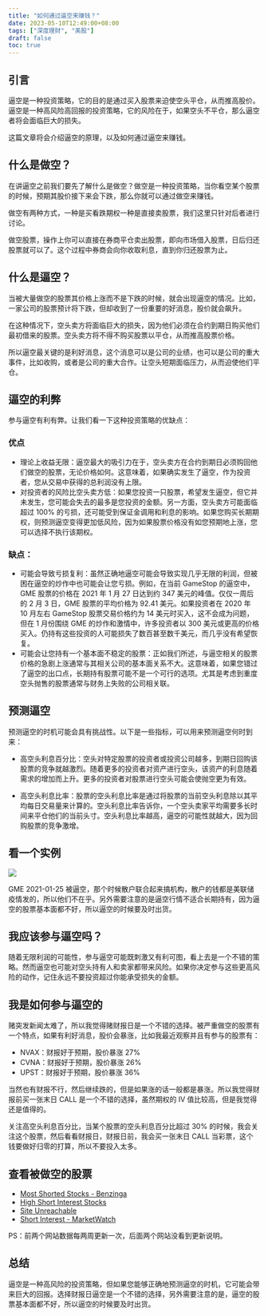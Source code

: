 ```yaml
---
title: "如何通过逼空来赚钱？"
date: 2023-05-10T12:49:00+08:00
tags: ["深度理财", "美股"]
draft: false
toc: true
---
```


## 引言

逼空是一种投资策略，它的目的是通过买入股票来迫使空头平仓，从而推高股价。逼空是一种高风险高回报的投资策略，它的风险在于，如果空头不平仓，那么逼空者将会面临巨大的损失。

这篇文章将会介绍逼空的原理，以及如何通过逼空来赚钱。

## 什么是做空？

在讲逼空之前我们要先了解什么是做空？做空是一种投资策略，当你看空某个股票的时候，预期其股价接下来会下跌，那么你就可以通过做空来赚钱。

做空有两种方式，一种是买看跌期权一种是直接卖股票，我们这里只针对后者进行讨论。

做空股票，操作上你可以直接在券商平仓卖出股票，即向市场借入股票，日后归还股票就可以了。这个过程中券商会向你收取利息，直到你归还股票为止。

<!--more-->

## 什么是逼空？

当被大量做空的股票其价格上涨而不是下跌的时候，就会出现逼空的情况。比如，一家公司的股票预计将下跌，但却收到了一份重要的好消息，股价就会飙升。

在这种情况下，空头卖方将面临巨大的损失，因为他们必须在合约到期日购买他们最初借来的股票。空头卖方将不得不购买股票以平仓，从而推高股票价格。

所以逼空最关键的是利好消息，这个消息可以是公司的业绩，也可以是公司的重大事件，比如收购，或者是公司的重大合作。让空头短期面临压力，从而迫使他们平仓。

## 逼空的利弊

参与逼空有利有弊。让我们看一下这种投资策略的优缺点：

### 优点

- 理论上收益无限：逼空最大的吸引力在于，空头卖方在合约到期日必须购回他们做空的股票，无论价格如何。这意味着，如果确实发生了逼空，作为投资者，您从交易中获得的总利润没有上限。
- 对投资者的风险比空头卖方低：如果您投资一只股票，希望发生逼空，但它并未发生，您可能会失去的最多是您投资的金额。另一方面，空头卖方可能面临超过 100% 的亏损，还可能受到保证金调用和利息的影响。如果您购买长期期权，则预测逼空变得更加低风险，因为如果股票价格没有如您预期地上涨，您可以选择不执行该期权。

### 缺点：

- 可能会导致亏损复利：虽然正确地逼空可能会导致实现几乎无限的利润，但被困在逼空的炒作中也可能会让您亏损。例如，在当前 GameStop 的逼空中，GME 股票的价格在 2021 年 1 月 27 日达到约 347 美元的峰值。仅仅一周后的 2 月 3 日，GME 股票的平均价格为 92.41 美元。如果投资者在 2020 年 10 月左右 GameStop 股票交易价格约为 14 美元时买入，这不会成为问题，但在 1 月份围绕 GME 的炒作和激情中，许多投资者以 300 美元或更高的价格买入。仍持有这些投资的人可能损失了数百甚至数千美元，而几乎没有希望恢复。
- 可能会让您持有一个基本面不稳定的股票：正如我们所述，与逼空相关的股票价格的急剧上涨通常与其相关公司的基本面关系不大。这意味着，如果您错过了逼空的出口点，长期持有股票可能不是一个可行的选项。尤其是考虑到重度空头抛售的股票通常与财务上失败的公司相关联。

## 预测逼空

预测逼空的时机可能会具有挑战性。以下是一些指标，可以用来预测逼空何时到来：

- 高空头利息百分比：空头对特定股票的投资者或投资公司越多，到期日回购该股票的竞争就越激烈。随着更多的投资者对资产进行空头，该资产的利息随着需求的增加而上升。更多的投资者对股票进行空头可能会使抛空更为有效。

- 高空头利息比率：股票的空头利息比率是通过将股票的当前空头利息除以其平均每日交易量来计算的。空头利息比率告诉你，一个空头卖家平均需要多长时间来平仓他们的当前头寸。空头利息比率越高，逼空的可能性就越大，因为回购股票的竞争激增。


## 看一个实例

![](https://img.forecho.com/oGszlh.png)

GME 2021-01-25 被逼空，那个时候散户联合起来搞机构，散户的钱都是美联储疫情发的，所以他们不在乎。另外需要注意的是逼空行情不适合长期持有，因为逼空的股票基本面都不好，所以逼空的时候要及时出货。

## 我应该参与逼空吗？

随着无限利润的可能性，参与逼空可能既刺激又有利可图，看上去是一个不错的策略。然而逼空也可能对空头持有人和卖家都带来风险。如果你决定参与这些更高风险的动作，记住永远不要投资超过你能承受损失的金额。

## 我是如何参与逼空的

赌突发新闻太难了，所以我觉得赌财报日是一个不错的选择。被严重做空的股票有一个特点，如果有利好消息，股价会暴涨，比如我最近观察并且有参与的股票有：

- NVAX：财报好于预期，股价暴涨 27%
- CVNA：财报好于预期，股价暴涨 26%
- UPST：财报好于预期，股价暴涨 36%

当然也有财报不行，然后继续跌的，但是如果涨的话一般都是暴涨。所以我觉得财报前买一张末日 CALL 是一个不错的选择，虽然期权的 IV 值比较高，但是我觉得还是值得的。

关注高空头利息百分比，当某个股票的空头利息百分比超过 30% 的时候，我会关注这个股票，然后看看财报日，财报日前，我会买一张末日 CALL 当彩票，这个钱要做好归零的打算，所以不要投入太多。

## 查看被做空的股票

- [Most Shorted Stocks - Benzinga](https://www.benzinga.com/short-interest/most-shorted)
- [High Short Interest Stocks](https://www.highshortinterest.com/)
- [Site Unreachable](https://finance.yahoo.com/u/yahoo-finance/watchlists/stocks-with-the-highest-short-interest/)
- [Short Interest - MarketWatch](https://www.marketwatch.com/tools/screener/short-interest)

PS：前两个网站数据每两周更新一次，后面两个网站没看到更新说明。

## 总结

逼空是一种高风险的投资策略，但如果您能够正确地预测逼空的时机，它可能会带来巨大的回报。选择财报日逼空是一个不错的选择，另外需要注意的是，逼空的股票基本面都不好，所以逼空的时候要及时出货。
